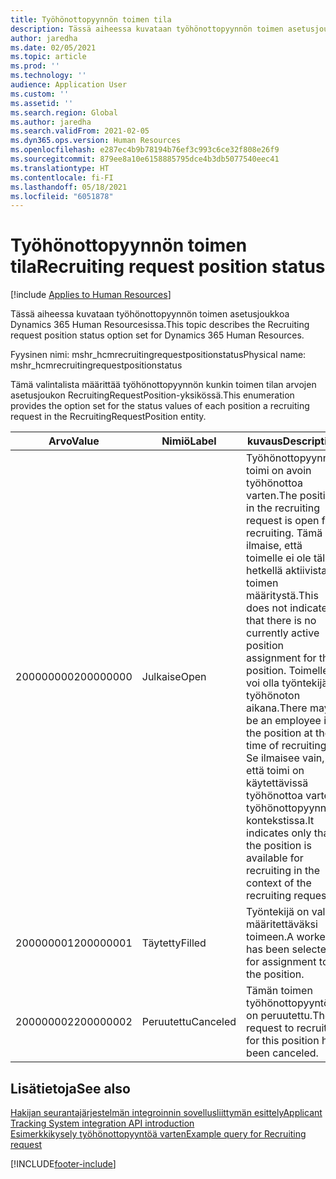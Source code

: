 ```yaml
---
title: Työhönottopyynnön toimen tila
description: Tässä aiheessa kuvataan työhönottopyynnön toimen asetusjoukkoa Dynamics 365 Human Resourcesissa.
author: jaredha
ms.date: 02/05/2021
ms.topic: article
ms.prod: ''
ms.technology: ''
audience: Application User
ms.custom: ''
ms.assetid: ''
ms.search.region: Global
ms.author: jaredha
ms.search.validFrom: 2021-02-05
ms.dyn365.ops.version: Human Resources
ms.openlocfilehash: e287ec4b9b78194b76ef3c993c6ce32f808e26f9
ms.sourcegitcommit: 879ee8a10e6158885795dce4b3db5077540eec41
ms.translationtype: HT
ms.contentlocale: fi-FI
ms.lasthandoff: 05/18/2021
ms.locfileid: "6051878"
---
```

# <a name="recruiting-request-position-status"></a><span data-ttu-id="7c86c-103">Työhönottopyynnön toimen tila</span><span class="sxs-lookup"><span data-stu-id="7c86c-103">Recruiting request position status</span></span>

[!include [Applies to Human Resources](../includes/applies-to-hr.md)]

<span data-ttu-id="7c86c-104">Tässä aiheessa kuvataan työhönottopyynnön toimen asetusjoukkoa Dynamics 365 Human Resourcesissa.</span><span class="sxs-lookup"><span data-stu-id="7c86c-104">This topic describes the Recruiting request position status option set for Dynamics 365 Human Resources.</span></span>

<span data-ttu-id="7c86c-105">Fyysinen nimi: mshr_hcmrecruitingrequestpositionstatus</span><span class="sxs-lookup"><span data-stu-id="7c86c-105">Physical name: mshr_hcmrecruitingrequestpositionstatus</span></span>

<span data-ttu-id="7c86c-106">Tämä valintalista määrittää työhönottopyynnön kunkin toimen tilan arvojen asetusjoukon RecruitingRequestPosition-yksikössä.</span><span class="sxs-lookup"><span data-stu-id="7c86c-106">This enumeration provides the option set for the status values of each position a recruiting request in the RecruitingRequestPosition entity.</span></span>

| <span data-ttu-id="7c86c-107">Arvo</span><span class="sxs-lookup"><span data-stu-id="7c86c-107">Value</span></span> | <span data-ttu-id="7c86c-108">Nimiö</span><span class="sxs-lookup"><span data-stu-id="7c86c-108">Label</span></span> | <span data-ttu-id="7c86c-109">kuvaus</span><span class="sxs-lookup"><span data-stu-id="7c86c-109">Description</span></span> |
| --- | --- | --- |
| <span data-ttu-id="7c86c-110">200000000</span><span class="sxs-lookup"><span data-stu-id="7c86c-110">200000000</span></span> | <span data-ttu-id="7c86c-111">Julkaise</span><span class="sxs-lookup"><span data-stu-id="7c86c-111">Open</span></span> | <span data-ttu-id="7c86c-112">Työhönottopyynnön toimi on avoin työhönottoa varten.</span><span class="sxs-lookup"><span data-stu-id="7c86c-112">The position in the recruiting request is open for recruiting.</span></span> <span data-ttu-id="7c86c-113">Tämä ei ilmaise, että toimelle ei ole tällä hetkellä aktiivista toimen määritystä.</span><span class="sxs-lookup"><span data-stu-id="7c86c-113">This does not indicate that there is no currently active position assignment for the position.</span></span> <span data-ttu-id="7c86c-114">Toimelle voi olla työntekijä työhönoton aikana.</span><span class="sxs-lookup"><span data-stu-id="7c86c-114">There may be an employee in the position at the time of recruiting.</span></span> <span data-ttu-id="7c86c-115">Se ilmaisee vain, että toimi on käytettävissä työhönottoa varten työhönottopyynnön kontekstissa.</span><span class="sxs-lookup"><span data-stu-id="7c86c-115">It indicates only that the position is available for recruiting in the context of the recruiting request.</span></span> |
| <span data-ttu-id="7c86c-116">200000001</span><span class="sxs-lookup"><span data-stu-id="7c86c-116">200000001</span></span> | <span data-ttu-id="7c86c-117">Täytetty</span><span class="sxs-lookup"><span data-stu-id="7c86c-117">Filled</span></span> | <span data-ttu-id="7c86c-118">Työntekijä on valittu määritettäväksi toimeen.</span><span class="sxs-lookup"><span data-stu-id="7c86c-118">A worker has been selected for assignment to the position.</span></span> |
| <span data-ttu-id="7c86c-119">200000002</span><span class="sxs-lookup"><span data-stu-id="7c86c-119">200000002</span></span> | <span data-ttu-id="7c86c-120">Peruutettu</span><span class="sxs-lookup"><span data-stu-id="7c86c-120">Canceled</span></span> | <span data-ttu-id="7c86c-121">Tämän toimen työhönottopyyntö on peruutettu.</span><span class="sxs-lookup"><span data-stu-id="7c86c-121">The request to recruit for this position has been canceled.</span></span> |

## <a name="see-also"></a><span data-ttu-id="7c86c-122">Lisätietoja</span><span class="sxs-lookup"><span data-stu-id="7c86c-122">See also</span></span>

[<span data-ttu-id="7c86c-123">Hakijan seurantajärjestelmän integroinnin sovellusliittymän esittely</span><span class="sxs-lookup"><span data-stu-id="7c86c-123">Applicant Tracking System integration API introduction</span></span>](hr-admin-integration-ats-api-introduction.md)<br>
[<span data-ttu-id="7c86c-124">Esimerkkikysely työhönottopyyntöä varten</span><span class="sxs-lookup"><span data-stu-id="7c86c-124">Example query for Recruiting request</span></span>](hr-admin-integration-ats-api-recruiting-request-example-query.md)


[!INCLUDE[footer-include](../includes/footer-banner.md)]